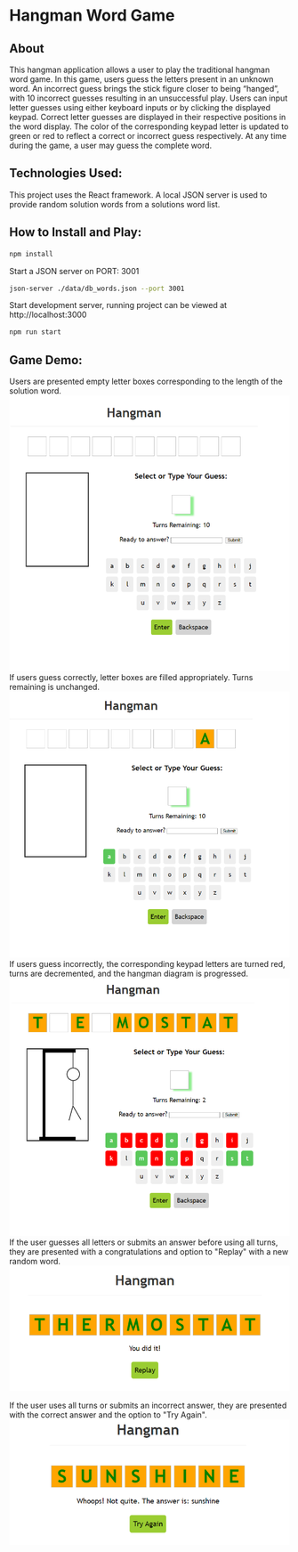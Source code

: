 # Hangman Word Game

## About

This hangman application allows a user to play the traditional hangman word game. In this game, users guess the letters present in an unknown word. An incorrect guess brings the stick figure closer to being “hanged”, with 10 incorrect guesses resulting in an unsuccessful play. Users can input letter guesses using either keyboard inputs or by clicking the displayed keypad. Correct letter guesses are displayed in their respective positions in the word display. The color of the corresponding keypad letter is updated to green or red to reflect a correct or incorrect guess respectively. At any time during the game, a user may guess the complete word.

## Technologies Used:

This project uses the React framework. A local JSON server is used to provide random solution words from a solutions word list.

## How to Install and Play:

```bash
npm install
```

Start a JSON server on PORT: 3001
```bash
json-server ./data/db_words.json --port 3001 
```
Start development server, running project can be viewed at http://localhost:3000
```bash
npm run start
```

## Game Demo:



Users are presented empty letter boxes corresponding to the length of the solution word.
<img src="/demo_screenshots/demo1.png"/>
If users guess correctly, letter boxes are filled appropriately. Turns remaining is unchanged.
<img src="/demo_screenshots/demo2.png"/>
If users guess incorrectly, the corresponding keypad letters are turned red, turns are decremented, and the hangman diagram is progressed.
<img src="/demo_screenshots/demo5.png"/>
If the user guesses all letters or submits an answer before using all turns, they are presented with a congratulations and option to "Replay" with a new random word.
<img src="/demo_screenshots/demo8.png"/>

If the user uses all turns or submits an incorrect answer, they are presented with the correct answer and the option to "Try Again".
<img src="/demo_screenshots/demo9.png"/>
